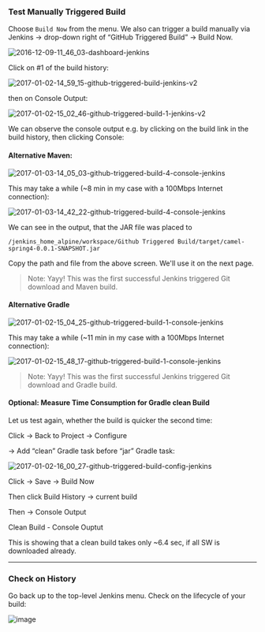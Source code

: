 ### Test Manually Triggered Build

Choose `Build Now` from the menu. We also can trigger a build manually via Jenkins -> drop-down right of “GitHub Triggered Build” -> Build Now.

![2016-12-09-11_46_03-dashboard-jenkins](https://user-images.githubusercontent.com/558905/37997255-612f5cb4-31e8-11e8-9b68-33a69cef4ee2.png)

Click on #1 of the build history:

![2017-01-02-14_59_15-github-triggered-build-jenkins-v2](https://user-images.githubusercontent.com/558905/37997312-7e763054-31e8-11e8-8c91-8badaba0e606.png)

then on Console Output:

![2017-01-02-15_02_46-github-triggered-build-1-jenkins-v2](https://user-images.githubusercontent.com/558905/37997313-7e84dc76-31e8-11e8-9663-fbded1ae4aa4.png)

 
We can observe the console output e.g. by clicking on the build link in the build history, then clicking Console:

#### Alternative Maven:

![2017-01-03-14_05_03-github-triggered-build-4-console-jenkins](https://user-images.githubusercontent.com/558905/37997324-7f03fca4-31e8-11e8-9708-7229e7f6a322.png)

This may take a while (~8 min in my case with a 100Mbps Internet connection):

![2017-01-03-14_42_22-github-triggered-build-4-console-jenkins](https://user-images.githubusercontent.com/558905/37997325-7f110e9e-31e8-11e8-96b5-a2dab68f1e2b.png)

We can see in the output, that the JAR file was placed to

```/jenkins_home_alpine/workspace/Github Triggered Build/target/camel-spring4-0.0.1-SNAPSHOT.jar```

Copy the path and file from the above screen. We'll use it on the next page.

>Note: Yayy! This was the first successful Jenkins triggered Git download and Maven build.

#### Alternative Gradle

![2017-01-02-15_04_25-github-triggered-build-1-console-jenkins](https://user-images.githubusercontent.com/558905/37997314-7e955236-31e8-11e8-8f25-6bb3c793d86d.png)

This may take a while (~11 min in my case with a 100Mbps Internet connection):

![2017-01-02-15_48_17-github-triggered-build-1-console-jenkins](https://user-images.githubusercontent.com/558905/37997315-7ea48620-31e8-11e8-95e5-b0b7204e78c4.png)

>Note: Yayy! This was the first successful Jenkins triggered Git download and Gradle build.


#### Optional: Measure Time Consumption for Gradle clean Build

Let us test again, whether the build is quicker the second time:

Click -> Back to Project -> Configure

-> Add “clean” Gradle task before “jar” Gradle task:

![2017-01-02-16_00_27-github-triggered-build-config-jenkins](https://user-images.githubusercontent.com/558905/37997316-7eb44cd6-31e8-11e8-9894-9e52074144f8.png)

Click -> Save -> Build Now

Then click Build History -> current build

Then -> Console Output

Clean Build - Console Ouptut

This is showing that a clean build takes only ~6.4 sec, if all SW is downloaded already.

----

### Check on History

Go back up to the top-level Jenkins menu. Check on the lifecycle of your build:

![image](https://user-images.githubusercontent.com/558905/38007181-2025b5aa-3216-11e8-8bba-f9e84e7ab690.png)


